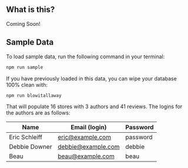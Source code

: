 ## What is this?

Coming Soon!

## Sample Data

To load sample data, run the following command in your terminal:

```bash
npm run sample
```

If you have previously loaded in this data, you can wipe your database 100% clean with:

```bash
npm run blowitallaway
```

That will populate 16 stores with 3 authors and 41 reviews. The logins for the authors are as follows:

|Name|Email (login)|Password|
|---|---|---|
|Eric Schleiff|eric@example.com|password|
|Debbie Downer|debbie@example.com|debbie|
|Beau|beau@example.com|beau|


